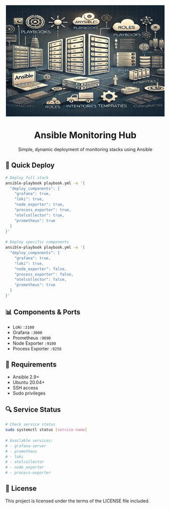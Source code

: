 
<div align="center">
  <img src="assests/Ansible-img.webp" alt="Ansible" width="500" height="350" />

  # Ansible Monitoring Hub
  Simple, dynamic deployment of monitoring stacks using Ansible
</div>

## 🚀 Quick Deploy

```bash
# Deploy full stack
ansible-playbook playbook.yml -e '{
  "deploy_components": {
    "grafana": true,
    "loki": true,
    "node_exporter": true,
    "process_exporter": true,
    "otelcollector": true,
    "prometheus": true
  }
}'

# Deploy specific components
ansible-playbook playbook.yml -e '{
  "deploy_components": {
    "grafana": true,
    "loki": true,
    "node_exporter": false,
    "process_exporter": false,
    "otelcollector": false,
    "prometheus": true
  }
}'
```

## 📊 Components & Ports

- Loki ``:3100``
- Grafana ``:3000``
- Prometheus ``:9090``
- Node Exporter ``:9100``
- Process Exporter ``:9256``


## 🔧 Requirements

- Ansible 2.9+
- Ubuntu 20.04+
- SSH access
- Sudo privileges

## 🔍 Service Status

```bash
# Check service status
sudo systemctl status [service-name]

# Available services:
# - grafana-server
# - prometheus
# - loki
# - otelcollector
# - node_exporter
# - process-exporter
```

## 📝 License

This project is licensed under the terms of the LICENSE file included.
